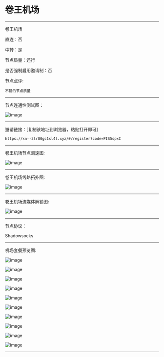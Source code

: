 # 卷王机场

-------------------------

卷王机场

直连：否

中转：是

节点质量：还行

是否强制启用邀请制：否

节点点评:

    不错的节点质量

-------------------------

节点连通性测试图：

![image](/img/127.png)

-------------------------

邀请链接：[复制该地址到浏览器，粘贴打开即可]

    https://xn--3lr80gc1sl4l.xyz/#/register?code=PIS5spxC

-------------------------

卷王机场节点测速图:

![image](/img/128.png)

-------------------------

卷王机场线路拓扑图:

![image](/img/129.png)

-------------------------

卷王机场流媒体解锁图:

![image](/img/130.png)

-------------------------

节点协议：

Shadowsocks

-------------------------

机场套餐预览图:

![image](/price/jwjc/1.png)

![image](/price/jwjc/2.png)

![image](/price/jwjc/3.png)

![image](/price/jwjc/4.png)

![image](/price/jwjc/5.png)

![image](/price/jwjc/6.png)

![image](/price/jwjc/7.png)

![image](/price/jwjc/8.png)

![image](/price/jwjc/9.png)

![image](/price/jwjc/10.png)

-------------------------
